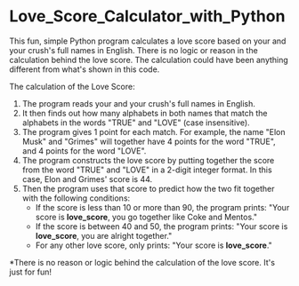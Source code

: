 # Love_Score_Calculator_with_Python
This fun, simple Python program calculates a love score based on your and your crush's full names in English. There is no logic or reason in the calculation behind the love score. The calculation could have been anything different from what's shown in this code.

The calculation of the Love Score:
1. The program reads your and your crush's full names in English.
2. It then finds out how many alphabets in both names that match the alphabets in the words "TRUE" and "LOVE" (case insensitive).
3. The program gives 1 point for each match. For example, the name "Elon Musk" and "Grimes" will together have 4 points for the word "TRUE", and 4 points for the word "LOVE".
4. The program constructs the love score by putting together the score from the word "TRUE" and "LOVE" in a 2-digit integer format. In this case, Elon and Grimes' score is 44.
5. Then the program uses that score to predict how the two fit together with the following conditions:
    - If the score is less than 10 or more than 90, the program prints: "Your score is **love_score**, you go together like Coke and Mentos."
    - If the score is between 40 and 50, the program prints: "Your score is **love_score**, you are alright together."
    - For any other love score, only prints: "Your score is **love_score**."

*There is no reason or logic behind the calculation of the love score. It's just for fun!
